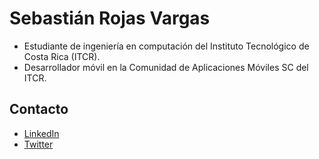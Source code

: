 # Sebastián Rojas Vargas

* Estudiante de ingeniería en computación del Instituto Tecnológico de Costa Rica (ITCR).
* Desarrollador móvil en la Comunidad de Aplicaciones Móviles SC del ITCR.

## Contacto

* [LinkedIn](https://www.linkedin.com/in/sebastian-rojas-vargas/)
* [Twitter](https://twitter.com/_SebastianRV26)
